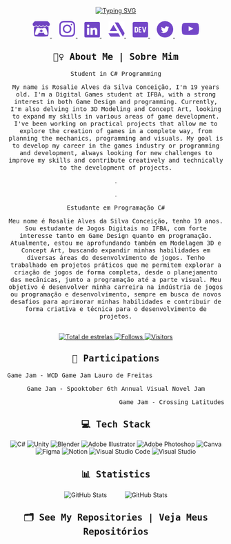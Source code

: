 <p align="center"> <a href="https://git.io/typing-svg"><img src="https://readme-typing-svg.demolab.com?font=Fira+Code&duration=4000&pause=1000&color=7346C8&width=300&lines=Ol%C3%A1!+Eu+sou+Rosalie+Alves" alt="Typing SVG" /> </a>

<p align="center">
    <!-- itch.io -->
    <a href="https://rosalierar.itch.io">
        <img src="https://github.com/Rosalierar/Rosalierar/blob/main/Imagens/itch-io-svgrepo-com.svg" width="40" alt="Itch.io">
    </a>
    &nbsp;&nbsp;&nbsp;
    <!-- Instagram -->
    <a href="https://www.instagram.com/rosalierar">
        <img src="https://github.com/Rosalierar/Rosalierar/blob/main/Imagens/instagram-svgrepo-com.svg" width="40" alt="Instagram">
    </a>
    &nbsp;&nbsp;&nbsp;
    <!-- LinkedIn -->
    <a href="https://www.linkedin.com/in/rosalierar/">
        <img src="https://github.com/Rosalierar/Rosalierar/blob/main/Imagens/linkedin-svgrepo-com.svg" width="36" alt="LinkedIn">
    </a>
    &nbsp;&nbsp;&nbsp;
    <!-- ArtStation -->
    <a href="https://www.artstation.com/rosalierar">
        <img src="https://github.com/Rosalierar/Rosalierar/blob/main/Imagens/artstation-svgrepo-com.svg" width="37" alt="ArtStation">
    </a>
     &nbsp;&nbsp;&nbsp;
    <!-- Dev -->
    <a href="https://dev.to/rosalierar">
        <img src="https://github.com/Rosalierar/Rosalierar/blob/main/Imagens/dev-to-svgrepo-com.svg" width="36" alt="Dev">
    </a>
    &nbsp;&nbsp;&nbsp;
    <!-- X -->
    <a href="https://x.com/rosalierarr">
        <img src="https://github.com/Rosalierar/Rosalierar/blob/main/Imagens/twitter-round-svgrepo-com.svg" width="38" alt="X">
    </a>
    &nbsp;&nbsp;&nbsp;
    <!-- YouTube -->
    <a href="https://www.youtube.com/channel/UChJJAzAIiXRoGriK6DCIUWA">
        <img src="https://github.com/Rosalierar/Rosalierar/blob/main/Imagens/youtube-168-svgrepo-com.svg" width="40" alt="YouTube">
    </a>
</p>

<!-- sobre mim -->

<h2 align="center"> <samp> 🙋‍♀️ About Me | Sobre Mim </samp> </h2>
 <p align="center">  
  <samp> Student in C# Programming </samp> </p>
 <p align="center">   <samp> My name is Rosalie Alves da Silva Conceição, I'm 19 years old. I'm a Digital Games student at IFBA, with a strong interest in both Game Design and programming. Currently, I'm also delving into 3D Modeling and Concept Art, looking to expand my skills in various areas of game development. I've been working on practical projects that allow me to explore the creation of games in a complete way, from planning the mechanics, programming and visuals. My goal is to develop my career in the games industry or programming and development, always looking for new challenges to improve my skills and contribute creatively and technically to the development of projects.
      <p align="center"> . </samp> 
       <p align="center"> . </samp>
        <p align="center">  
  <samp> Estudante em Programação C# </samp> </p>
      <p align="center">
 <p align="center">   <samp> Meu nome é Rosalie Alves da Silva Conceição, tenho 19 anos. Sou estudante de Jogos Digitais no IFBA, com forte interesse tanto em Game Design quanto em programação. Atualmente, estou me aprofundando também em Modelagem 3D e Concept Art, buscando expandir minhas habilidades em diversas áreas do desenvolvimento de jogos. Tenho trabalhado em projetos práticos que me permitem explorar a criação de jogos de forma completa, desde o planejamento das mecânicas, junto a programação até a parte visual. Meu objetivo é desenvolver minha carreira na indústria de jogos ou programação e desenvolvimento, sempre em busca de novos desafios para aprimorar minhas habilidades e contribuir de forma criativa e técnica para o desenvolvimento de projetos. 
 </samp>
     <br> <br>
     
<p align="center">    <!-- 
   <a href="https://www.youtube.com/@rosalierar?sub_confirmation=1">
        <img 
            alt="youtube subscribers" 
            title="Inscreva-se no meu canal" 
            src="https://custom-icon-badges.demolab.com/youtube/channel/subscribers/UChJJAzAIiXRoGriK6DCIUWA?color=%23E05D44&label=Inscreva-se&logo=video&logoColor=white&style=for-the-badge&labelColor=CE4630"
        />
    </a>
    <a href="https://www.youtube.com/@rosalierar">
        <img 
            alt="youtube views" 
            title="Vizualizações no YouTube" 
            src="https://custom-icon-badges.demolab.com/youtube/channel/views/UChJJAzAIiXRoGriK6DCIUWA?color=%23E1AD0E&logo=eye&logoColor=white&style=for-the-badge&labelColor=C79600"
        />
    </a>  -->
    <a href="https://github.com/rosalierar?tab=repositories&sort=stargazers">
        <img 
            alt="Total de estrelas" 
            title="Total de estrelas GitHub" 
            src="https://custom-icon-badges.demolab.com/github/stars/rosalierar?color=55960c&style=for-the-badge&labelColor=488207&logo=star&label=estrelas"
        />
    </a>
   <a href="https://github.com/Rosalierar?tab=followers">
        <img 
            alt="Follows" 
            title="Me siga no GitHub" 
            src="https://custom-icon-badges.demolab.com/github/followers/rosalierar?color=236ad3&labelColor=1155ba&style=for-the-badge&logo=github&label=Seguidores&logoColor=white"
        />
    </a>
    <a href="https://github.com/Rosalierar">
        <img 
            alt="Visitors" 
            title="Visitors no GitHub" 
            src="https://komarev.com/ghpvc/?username=rosalierar&label=⚆_Visitors&color=666666&labelColor=00BFFF&style=for-the-badge&logo=github&logoColor=white" alt="Visualizações" alt="Visualizações"
        />
    </a>
</p>
</h1>

<h2 align="center"> <samp> 📝 Participations </samp> </h2>

<p align="Left">
  <samp> 
  Game Jam - WCD Game Jam Lauro de Freitas
<p align="center">
 <samp> 
  Game Jam - Spooktober 6th Annual Visual Novel Jam
<p align="right">
 <samp> 
  Game Jam - Crossing Latitudes
  </samp> </p>

<h2 align="center"> <samp> 💻 Tech Stack </samp> </h2>

<!-- Badges from https://github.com/Ileriayo/markdown-badges -->
<p align="center">
    <a>
        <img src="https://img.shields.io/badge/c%23-%23239120.svg?style=for-the-badge&logo=csharp&logoColor=white" alt="C#"> 
        <img src="https://img.shields.io/badge/unity-%23000000.svg?style=for-the-badge&logo=unity&logoColor=white" alt="Unity"> 
        <img src="https://img.shields.io/badge/blender-%23F5792A.svg?style=for-the-badge&logo=blender&logoColor=white" alt="Blender"> 
        <img src="https://img.shields.io/badge/adobe%20illustrator-%23FF9A00.svg?style=for-the-badge&logo=adobe%20illustrator&logoColor=white" alt="Adobe Illustrator">
        <img src="https://img.shields.io/badge/adobe%20photoshop-%2331A8FF.svg?style=for-the-badge&logo=adobe%20photoshop&logoColor=white" alt="Adobe Photoshop"> 
        <img src="https://img.shields.io/badge/Canva-%2300C4CC.svg?style=for-the-badge&logo=Canva&logoColor=white" alt="Canva"> 
        <img src="https://img.shields.io/badge/figma-%23F24E1E.svg?style=for-the-badge&logo=figma&logoColor=white" alt="Figma"> 
        <img src="https://img.shields.io/badge/Notion-%23000000.svg?style=for-the-badge&logo=notion&logoColor=white" alt="Notion"> 
        <img src="https://img.shields.io/badge/Visual%20Studio%20Code-0078d7.svg?style=for-the-badge&logo=visual-studio-code&logoColor=white" alt="Visual Studio Code"> 
        <img src="https://img.shields.io/badge/Visual%20Studio-5C2D91.svg?style=for-the-badge&logo=visual-studio&logoColor=white" alt="Visual Studio"> 
</p>

<h2 align="center"> <samp> 📊 Statistics  </samp> </h2>

 <p align="center">
  <img 
    align="center" 
    alt="GitHub Stats" 
    height=150" 
    style="padding-right: 10px;" 
    src="https://github-readme-stats.vercel.app/api?username=rosalierar&show_icons=true&theme=tokyonight&include_all_commits=true&locale=pt-br" 
     />
     &nbsp;&nbsp;&nbsp;&nbsp;&nbsp;&nbsp;
   <img 
      align="center" 
      alt="GitHub Stats" 
      height="150" 
      src="https://github-readme-stats.vercel.app/api/top-langs/?username=rosalierar&theme=tokyonight&layout=compact&custom_title=Tecnologias&langs_count=9" 
  />
</p>

<h2 align="center"> <samp> 🗂️ See My Repositories | Veja Meus Repositórios </samp> </h2>

